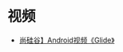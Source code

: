 






#  视频

* [尚硅谷】Android视频《Glide》](https://www.bilibili.com/video/av22725016?from=search&seid=1559596875857997321)
